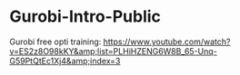 # Gurobi-Intro-Public
Gurobi free opti training: https://www.youtube.com/watch?v=ES2z8O98kKY&amp;list=PLHiHZENG6W8B_65-Unq-G59PtQtEc1Xj4&amp;index=3
